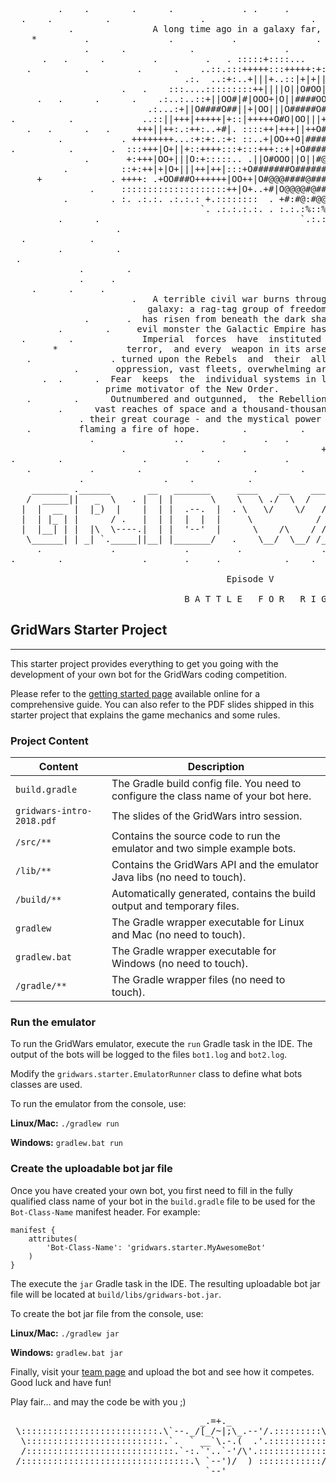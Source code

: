 <pre>
         .    .        .      .             . .     .        .          .          .
  .    .          .                 .                    .                .    .
           .               A long time ago in a galaxy far, far away...   .
    *         .               .           .               .        .             .
              .      .            .                 .                         +      .
      .   .      .         .         .   . :::::+::::...      .          .         .
   .          .         .      .    ..::.:::+++++:::+++++:+::.    .     .
                                 .:.  ..:+:..+|||+..::|+|+||++|:.             .     .
                     .   .    :::....:::::::::++||||O||O#OO|OOO|+|:.    .
     .   .      .      .    .:..:..::+||OO#|#|OOO+|O||####OO###O+:+|+               .
                          .:...:+||O####O##||+|OO|||O#####O#O||OO|++||:     .    .
.          .             ..::||+++|+++++|+::|+++++O#O|OO|||+++..:OOOOO|+  .         .
   .   .      .   .     +++||++:.:++:..+#|. ::::++|+++||++O##O+:.++|||#O+    .
         .           . ++++++++...:+:+:.:+: ::..+|OO++O|########|++++||##+            .
.          .       .  :::+++|O+||+::++++:::+:::+++::+|+O###########OO|:+OO       .  .
              .       +:+++|OO+|||O:+:::::.. .||O#OOO||O||#@###@######:+|O|  .
          .          ::+:++|+|O+|||++|++|:::+O#######O######O@############O
     +             . ++++: .+OO###O++++++|OO++|O#@@@####@##################+         .
               .     ::::::::::::::::::::++|O+..+#|O@@@@#@###O|O#O##@#OO####     .
          .        . :. .:.:. .:.:.: +.::::::::  . +#:#@:#@@@#O||O#O@:###:#| .      .
                                    `. .:.:.:.:. . :.:.:%::%%%:::::%::::%:::
         .      .                                      `.:.:.:.:   :.:.:.:.  .   .
                    .                                                                .
  .            .
         .          .                                                       .   .
 .                                                                                    .
             .        .                                                           .
             .     .                                                           .    *  .
    .      .     .                                                        .
                       .   A terrible civil war burns throughout the  .        .     .
                          galaxy: a rag-tag group of freedom fighters   .  .
              .       .  has risen from beneath the dark shadow of the            .
         .        .     evil monster the Galactic Empire has become.                  .
  .        .             Imperial  forces  have  instituted  a reign of   .      .
        *             terror,  and every  weapon in its arsenal has  been
   .               . turned upon the Rebels  and  their  allies:  tyranny, .   .
            .       oppression, vast fleets, overwhelming armies, and fear.        .  .
      .  .      .  Fear  keeps  the  individual systems in line,  and is the   .
                  prime motivator of the New Order.             .
   .        .      Outnumbered and outgunned,  the Rebellion burns across the   .    .
         .      vast reaches of space and a thousand-thousand worlds, with only     .
             . their great courage - and the mystical power known as the Force -
   .         flaming a fire of hope.        .          .    .    .            .      .
               .               ..       .       .   .             .           +          .
                     .              .       .              +     .      .    .          .
.        .               .       .     .            .        .                 .          .
   .           .        .                     .        .            .          .     .      .
             .               .    .          .              .   .         .
    _______ .______       __   _______     ____    __    ____  ___      .______      +   _______.
   /  _____||   _  \   . |  | |       \    \   \ ./  \  /   / /   \     |   _  \        /       |
  |  |  __  |  |_)  |    |  | |  .--.  |  . \   \/    \/   / /  ^  \  . |  |_)  |      |   (----`
  |  | |_ | |      / .   |  | |  |  |  |     \            / /  /_\  \   |      /   .    \   \
  |  |__| | |  |\  \----.|  | |  '--'  |      \    /\    / /  _____  \  |  |\  \----.----)   | .
   \______| | _| `._____||__| |_______/   .    \__/  \__/ /__/     \__\ | _| `._____|_______/    .
     .             .             .         .               .                 .
.        .               .       .     .            .    .       *        .        .        .

                                         Episode V

                                 B A T T L E   F O R   R I G A
</pre>

## GridWars Starter Project
---
This starter project provides everything to get you going with the development of your own bot for the GridWars coding competition.

Please refer to the [getting started page](https://gridwars.cern.ch/docs/getting-started) available online for a comprehensive guide. You can also refer to the PDF slides shipped in this starter project that explains the game mechanics and some rules.

### Project Content

| Content                   | Description |
|---------------------------|-------------|
| `build.gradle`            | The Gradle build config file. You need to configure the class name of your bot here. |
| `gridwars-intro-2018.pdf` | The slides of the GridWars intro session. |
| `/src/**`                 | Contains the source code to run the emulator and two simple example bots. |
| `/lib/**`                 | Contains the GridWars API and the emulator Java libs (no need to touch). |
| `/build/**`               | Automatically generated, contains the build output and temporary files. |
| `gradlew`                 | The Gradle wrapper executable for Linux and Mac (no need to touch). |
| `gradlew.bat`             | The Gradle wrapper executable for Windows (no need to touch). |
| `/gradle/**`              | The Gradle wrapper files (no need to touch). |

### Run the emulator

To run the GridWars emulator, execute the `run` Gradle task in the IDE. The output of the bots will be logged to the files `bot1.log` and `bot2.log`.

Modify the `gridwars.starter.EmulatorRunner` class to define what bots classes are used.

To run the emulator from the console, use:

**Linux/Mac:** `./gradlew run`

**Windows:** `gradlew.bat run`

### Create the uploadable bot jar file

Once you have created your own bot, you first need to fill in the fully qualified class name of your bot in the `build.gradle` file to be used for the `Bot-Class-Name` manifest header. For example:

```
manifest {
    attributes(
        'Bot-Class-Name': 'gridwars.starter.MyAwesomeBot'
    )
}
```

The execute the `jar` Gradle task in the IDE. The resulting uploadable bot jar file will be located at `build/libs/gridwars-bot.jar`.

To create the bot jar file from the console, use:

**Linux/Mac:** `./gradlew jar`

**Windows:** `gradlew.bat jar`

Finally, visit your [team page](https://gridwars.cern.ch/team) and upload the bot and see how it competes. Good luck and have fun!

Play fair... and may the code be with you ;)

<pre>
                                    _.=+._
 \::::::::::::::::::::::::::.\`--._/[_/~|;\_.--'/.:::::::::\
  \::::::::::::::::::::::::::.`.  ` __`\.-.(  .'.:::::::::::\
  /::::::::::::::::::::::::::::.`-:.`'..`-'/\'.:::::::::::::/
 /::::::::::::::::::::::::::::::::.\ `--')/  ) ::::::::::::/
                                     `--'
</pre>
